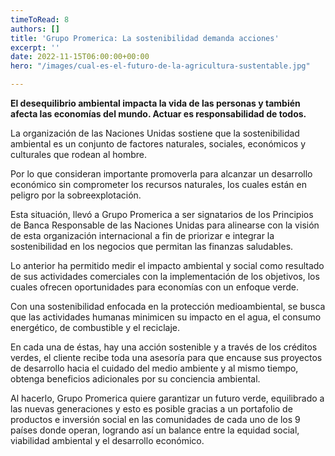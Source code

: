 ```yaml
---
timeToRead: 8
authors: []
title: 'Grupo Promerica: La sostenibilidad demanda acciones'
excerpt: ''
date: 2022-11-15T06:00:00+00:00
hero: "/images/cual-es-el-futuro-de-la-agricultura-sustentable.jpg"

---
```

**El desequilibrio ambiental impacta la vida de las personas y también afecta las economías del mundo. Actuar es responsabilidad de todos.**

La organización de las Naciones Unidas sostiene que la sostenibilidad ambiental es un conjunto de factores naturales, sociales, económicos y culturales que rodean al hombre.

Por lo que consideran importante promoverla para alcanzar un desarrollo económico sin comprometer los recursos naturales, los cuales están en peligro por la sobreexplotación.

Esta situación, llevó a Grupo Promerica a ser signatarios de los Principios de Banca Responsable de las Naciones Unidas para alinearse con la visión de esta organización internacional a fin de priorizar e integrar la sostenibilidad en los negocios que permitan las finanzas saludables.

Lo anterior ha permitido medir el impacto ambiental y social como resultado de sus actividades comerciales con la implementación de los objetivos, los cuales ofrecen oportunidades para economías con un enfoque verde.

Con una sostenibilidad enfocada en la protección medioambiental, se busca que las actividades humanas minimicen su impacto en el agua, el consumo energético, de combustible y el reciclaje.

En cada una de éstas, hay una acción sostenible y a través de los créditos verdes, el cliente recibe toda una asesoría para que encause sus proyectos de desarrollo hacia el cuidado del medio ambiente y al mismo tiempo, obtenga beneficios adicionales por su conciencia ambiental.

Al hacerlo, Grupo Promerica quiere garantizar un futuro verde, equilibrado a las nuevas generaciones y esto es posible gracias a un portafolio de productos e inversión social en las comunidades de cada uno de los 9 países donde operan, logrando así un balance entre la equidad social, viabilidad ambiental y el desarrollo económico.